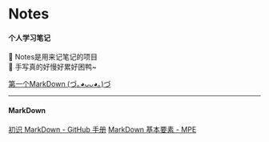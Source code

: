 # Notes
#### 个人学习笔记  
  
📝 Notes是用来记笔记的项目  
🙉 手写真的好慢好累好困鸭~  

[第一个MarkDown (づ｡◕ᴗᴗ◕｡)づ](./myFirstMD.md)
***
#### MarkDown
[初识 MarkDown - GitHub 手册](https://guides.github.com/features/mastering-markdown/)
[MarkDown 基本要素 - MPE](https://shd101wyy.github.io/markdown-preview-enhanced/#/zh-cn/markdown-basics)
